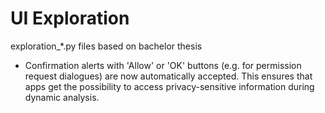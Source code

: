 # UI Exploration

exploration\_\*.py files based on bachelor thesis


-   Confirmation alerts with 'Allow' or 'OK' buttons (e.g. for permission request dialogues) are now automatically accepted. This ensures that apps get the possibility to access privacy-sensitive information during dynamic analysis.
